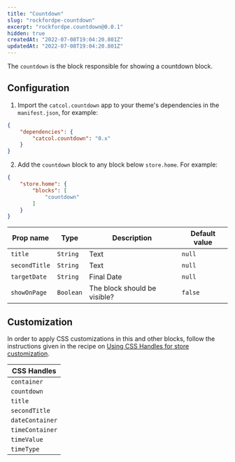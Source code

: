 ```yaml
---
title: "Countdown"
slug: "rockfordpe-countdown"
excerpt: "rockfordpe.countdown@0.0.1"
hidden: true
createdAt: "2022-07-08T19:04:20.801Z"
updatedAt: "2022-07-08T19:04:20.801Z"
---
```

The `countdown` is the block responsible for showing a countdown block.

## Configuration

1. Import the `catcol.countdown` app to your theme's dependencies in the `manifest.json`, for example:

```json
{
    "dependencies": {
        "catcol.countdown": "0.x"
    }
}
```

2. Add the `countdown` block to any block below `store.home`. For example:

```json
{
    "store.home": {
        "blocks": [
            "countdown"
        ]
    }
}
```

| Prop name | Type     | Description | Default value  |
| --------- | -------- | ----------- | -------------- |
| `title`   | `String` | Text  | `null` |
| `secondTitle`   | `String` | Text  | `null` |
| `targetDate`   | `String` | Final Date  | `null` |
| `showOnPage`   | `Boolean` | The block should be visible? | `false` |


## Customization

In order to apply CSS customizations in this and other blocks, follow the instructions given in the recipe on [Using CSS Handles for store customization](https://vtex.io/docs/recipes/style/using-css-handles-for-store-customization).

| CSS Handles             |
| ----------------------- |
| `container`             |
| `countdown`             |
| `title`                 |
| `secondTitle`           |
| `dateContainer`         | 
| `timeContainer`         |
| `timeValue`             | 
| `timeType`              |